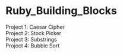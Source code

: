 # Ruby_Building_Blocks

Project 1: Caesar Cipher  
Project 2: Stock Picker  
Project 3: Substrings  
Project 4: Bubble Sort
